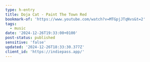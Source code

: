 ```yaml
---
type: h-entry
title: Doja Cat - Paint The Town Red
bookmark-of: 'https://www.youtube.com/watch?v=MTGpjJTqNvs&t=2'
tags:
  - music
date: '2024-12-26T19:33:00+0100'
post-status: published
sensitive: 'false'
updated: '2024-12-26T18:33:30.377Z'
client_id: 'https://indiepass.app/'
---
```



